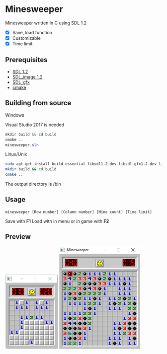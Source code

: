 # Minesweeper
Minesweeper written in C using SDL 1.2

- [x] Save, load function
- [x] Customizable
- [x] Time limit

## Prerequisites

- [SDL 1.2](https://www.libsdl.org/download-1.2.php)
- [SDL_image 1.2](https://www.libsdl.org/projects/SDL_image/release-1.2.html)
- [SDL_gfx](http://www.ferzkopp.net/wordpress/2016/01/02/sdl_gfx-sdl2_gfx/)
- [cmake](https://cmake.org/)

## Building from source

Windows

Visual Studio 2017 is needed

```powershell
mkdir build && cd build
cmake ..
minesweeper.sln
```

Linux/Unix

```bash
sudo apt-get install build-essential libsdl1.2-dev libsdl-gfx1.2-dev libsdl-image1.2-dev
mkdir build && cd build
cmake ..
```

The output directory is /bin

## Usage

`minesweeper [Row number] [Column number] [Mine count] [Time limit]`

Save with **F1**
Load with in menu or in game with **F2**

## Preview

![1](images/1.png)
![2](images/2.png)